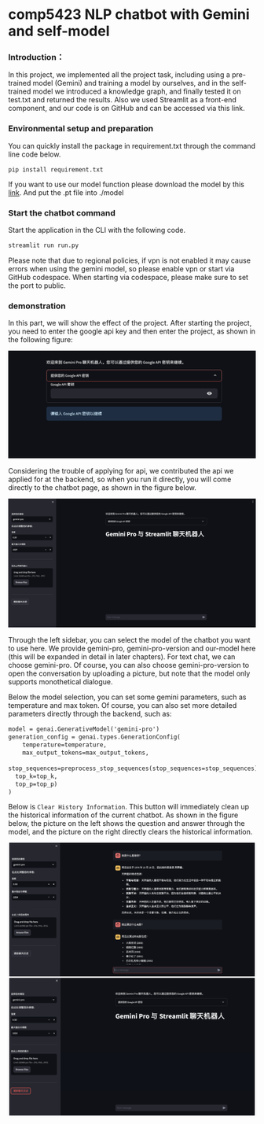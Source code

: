 # comp5423 NLP chatbot with Gemini and self-model


### Introduction：

In this project, we implemented all the project task, including using a pre-trained model (Gemini) and training a model by ourselves, and in the self-trained model we introduced a knowledge graph, and finally tested it on test.txt and returned the results. Also we used Streamlit as a front-end component, and our code is on GitHub and can be accessed via this link.

### Environmental setup and preparation 

You can quickly install the package in requirement.txt through the command line code below.

```
pip install requirement.txt
```

If you want to use our model function please download the model by this [link](https://drive.google.com/file/d/1u7GahUbk5uoTRItzUbSp7q_YYKoEo3w_/view?usp=drive_link). And put the .pt file into ./model

### Start the chatbot command

Start the application in the CLI with the following code.

```bash
streamlit run run.py
```

Please note that due to regional policies, if vpn is not enabled it may cause errors when using the gemini model, so please enable vpn or start via GitHub codespace. When starting via codespace, please make sure to set the port to public.

### demonstration

In this part, we will show the effect of the project. After starting the project, you need to enter the google api key and then enter the project, as shown in the following figure:

![image-20240420221241997](./img/image-20240420221241997.png)

Considering the trouble of applying for api, we contributed the api we applied for at the backend, so when you run it directly, you will come directly to the chatbot page, as shown in the figure below.

![image-20240420221317627](./img/image-20240420221317627.png)

Through the left sidebar, you can select the model of the chatbot you want to use here. We provide gemini-pro, gemini-pro-version and our-model here (this will be expanded in detail in later chapters). For text chat, we can choose gemini-pro. Of course, you can also choose gemini-pro-version to open the conversation by uploading a picture, but note that the model only supports monothetical dialogue.

Below the model selection, you can set some gemini parameters, such as temperature and max token. Of course, you can also set more detailed parameters directly through the backend, such as:

```
model = genai.GenerativeModel('gemini-pro')
generation_config = genai.types.GenerationConfig(
	temperature=temperature,
	max_output_tokens=max_output_tokens,
	stop_sequences=preprocess_stop_sequences(stop_sequences=stop_sequences),
  top_k=top_k,
  top_p=top_p)
)
```

Below is `Clear History Information`. This button will immediately clean up the historical information of the current chatbot. As shown in the figure below, the picture on the left shows the question and answer through the model, and the picture on the right directly clears the historical information.

<center class="half">
    <img src="./img/image-20240420221600432.png" width="500"/><img src="./img/image-20240420221805972.png" width="500"/>
</center>

